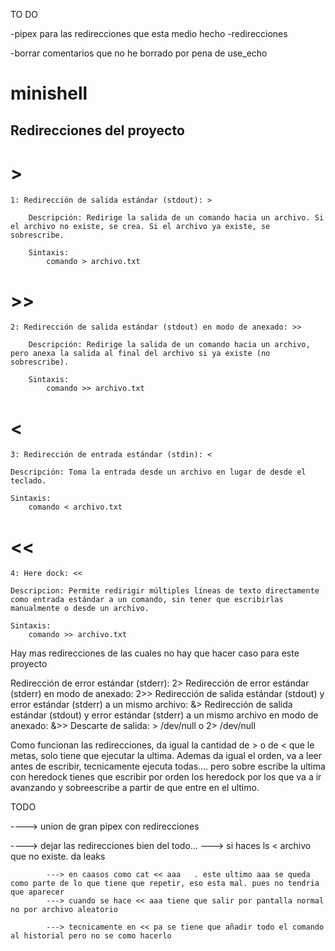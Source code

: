 TO DO 

-pipex para las redirecciones que esta medio hecho
-redirecciones


-borrar comentarios que no he borrado por pena de use_echo





# minishell





## Redirecciones del proyecto

# >
	1: Redirección de salida estándar (stdout): >
	
		Descripción: Redirige la salida de un comando hacia un archivo. Si el archivo no existe, se crea. Si el archivo ya existe, se sobrescribe.

		Sintaxis:
			comando > archivo.txt

# >>
	2: Redirección de salida estándar (stdout) en modo de anexado: >>

		Descripción: Redirige la salida de un comando hacia un archivo, pero anexa la salida al final del archivo si ya existe (no sobrescribe).

		Sintaxis:
			comando >> archivo.txt

# <
	3: Redirección de entrada estándar (stdin): <

	Descripción: Toma la entrada desde un archivo en lugar de desde el teclado.

	Sintaxis:
		comando < archivo.txt

# <<
	4: Here dock: <<

	Descripcion: Permite redirigir múltiples líneas de texto directamente como entrada estándar a un comando, sin tener que escribirlas manualmente o desde un archivo.

	Sintaxis:
		comando >> archivo.txt

Hay mas redirecciones de las cuales no hay que hacer caso para este proyecto

Redirección de error estándar (stderr): 2>
Redirección de error estándar (stderr) en modo de anexado: 2>>
Redirección de salida estándar (stdout) y error estándar (stderr) a un mismo archivo: &>
Redirección de salida estándar (stdout) y error estándar (stderr) a un mismo archivo en modo de anexado: &>>
Descarte de salida: > /dev/null o 2> /dev/null

Como funcionan las redirecciones, da igual la cantidad de > o de < que le metas, solo tiene que ejecutar la ultima. Ademas da igual el orden, va a leer antes de escribir, tecnicamente ejecuta todas.... pero sobre escribe la ultima
con heredock tienes que escribir por orden los heredock por los que va a ir avanzando y sobreescribe a partir de que entre en el ultimo. 


TODO

----> union de gran pipex con redirecciones

----> dejar las redirecciones bien del todo...
			---> si haces ls < archivo que no existe. da leaks
			
			---> en caasos como cat << aaa   . este ultimo aaa se queda como parte de lo que tiene que repetir, eso esta mal. pues no tendria que aparecer
			---> cuando se hace << aaa tiene que salir por pantalla normal no por archivo aleatorio

			---> tecnicamente en << pa se tiene que añadir todo el comando al historial pero no se como hacerlo 